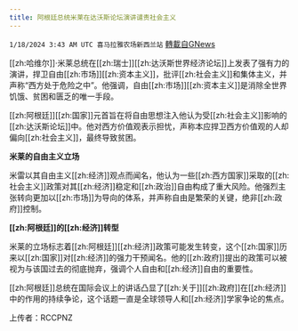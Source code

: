 ```yaml
---
title: 阿根廷总统米莱在达沃斯论坛演讲谴责社会主义
---
```

`1/18/2024 3:43 AM UTC 喜马拉雅农场新西兰站` [轉載自GNews](https://gnews.org/articles/2230455)

[[zh:哈维尔]]·米莱总统在[[zh:瑞士]][[zh:达沃斯世界经济论坛]]上发表了强有力的演讲，捍卫自由[[zh:市场]][[zh:资本主义]]，批评[[zh:社会主义]]和集体主义，并声称“西方处于危险之中”。他强调，自由[[zh:市场]][[zh:资本主义]]是消除全世界饥饿、贫困和匮乏的唯一手段。

[[zh:阿根廷]][[zh:国家]]元首旨在将自由思想注入他认为受[[zh:社会主义]]影响的[[zh:达沃斯论坛]]中。他对西方价值观表示担忧，声称本应捍卫西方价值观的人却偏向[[zh:社会主义]]，最终导致贫困。

**米莱的自由主义立场**

米雷以其自由主义[[zh:经济]]观点而闻名，他认为一些[[zh:西方国家]]采取的[[zh:社会主义]]政策对其[[zh:经济]]稳定和[[zh:政治]]自由构成了重大风险。他强烈主张转向更加以[[zh:市场]]为导向的体系，并声称自由是繁荣的关键，绝非[[zh:政府]]控制。

**[[zh:阿根廷]]的[[zh:经济]]转型**

米莱的立场标志着[[zh:阿根廷]][[zh:经济]]政策可能发生转变，这个[[zh:国家]]历来以[[zh:国家]]对[[zh:经济]]的强力干预闻名。他的[[zh:政府]]提出的政策可以被视为与该国过去的彻底抛弃，强调个人自由和[[zh:经济]]自由的重要性。

[[zh:阿根廷]]总统在国际会议上的讲话凸显了[[zh:关于]][[zh:政府]]在[[zh:经济]]中的作用的持续争论，这个话题一直是全球领导人和[[zh:经济]]学家争论的焦点。

上传者：RCCPNZ
